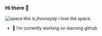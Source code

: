### Hi there 👋

![space](https://cdn.mos.cms.futurecdn.net/253MzWzDFZpiHVY2S4PKfM-1200-80.jpg)
this is *jhesneydy* i love the space.


- 🔭 I’m currently working on learning github


